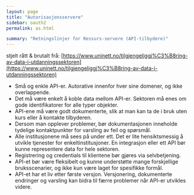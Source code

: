 ```yaml
---
layout: page
title: "Autorisasjonsservere"
sidebar: oauth2
permalink: as.html

summary: "Retningslinjer for Ressurs-servere (API-tilbydere)"
---
```



stjelt rått & brutalt frå: [https://www.uninett.no/tilgjengeliggj%C3%B8ring-av-data-i-utdanningssektoren](https://www.uninett.no/tilgjengeliggj%C3%B8ring-av-data-i-utdanningssektoren)




* Små og enkle API-er. Autorative innenfor hver sine domener, og ikke overlappende.
* Det må være enkelt å koble data mellom API-er. Sektoren må enes om gode identifikatorer for alle typer objekter.
* API-ene må være godt dokumenterte, slik at man kan ta de i bruk uten kurs eller å kontakte tilbyderen.
* Dersom man opplever problemer, bør dokumentasjonen inneholde tydelige kontaktpunkter for varsling av feil og spørsmål.
* Alle institusjonene må sees på under ett. Det er lite hensiktsmessig å utvikle tjenester for enkeltinstitusjoner. En integrasjon eller ett API bør kunne representere data for hele sektoren.
* Registrering og credentials til klientene bør gjøres via selvbetjening.
* API-et bør være fleksibelt og kunne understøtte mange forskjellige bruksscenarier, og ikke kun være laget for spesifikke formål.
* API-et har et liv etter første versjon. Versjonering, dokumenterte endringer og varsling kan bidra til færre problemer når API-er utvikles videre.
